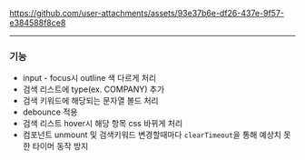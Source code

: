 https://github.com/user-attachments/assets/93e37b6e-df26-437e-9f57-e384588f8ce8

<hr></hr>

### 기능
- input - focus시 outline 색 다르게 처리
- 검색 리스트에 type(ex. COMPANY) 추가
- 검색 키워드에 해당되는 문자열 볼드 처리
- debounce 적용
- 검색 리스트 hover시 해당 항목 css 바뀌게 처리
- 컴포넌트 unmount 및 검색키워드 변경할때마다 `clearTimeout`을 통해 예상치 못한 타이머 동작 방지

